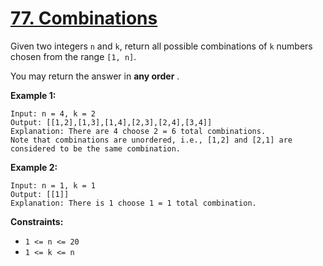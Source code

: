 # [77. Combinations](https://leetcode.com/problems/combinations/description/)

Given two integers `n` and `k`, return all possible combinations of `k` numbers chosen from the range `[1, n]`.

You may return the answer in **any order** .

**Example 1:** 

```
Input: n = 4, k = 2
Output: [[1,2],[1,3],[1,4],[2,3],[2,4],[3,4]]
Explanation: There are 4 choose 2 = 6 total combinations.
Note that combinations are unordered, i.e., [1,2] and [2,1] are considered to be the same combination.
```

**Example 2:** 

```
Input: n = 1, k = 1
Output: [[1]]
Explanation: There is 1 choose 1 = 1 total combination.
```

**Constraints:** 

- `1 <= n <= 20`
- `1 <= k <= n`